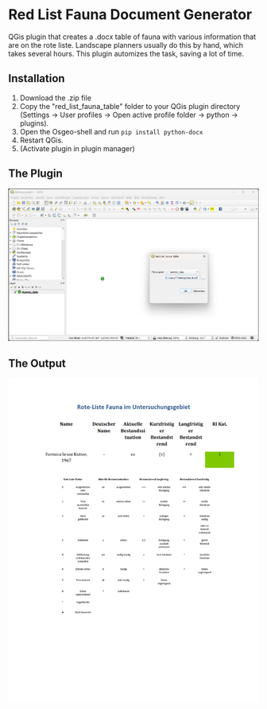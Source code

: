 # Red List Fauna Document Generator
QGis plugin that creates a .docx table of fauna with various information that are on the rote liste. Landscape planners usually do this by hand, which takes several hours. This plugin automizes the task, saving a lot of time.

## Installation
1. Download the .zip file
2. Copy the "red_list_fauna_table" folder to your QGis plugin directory (Settings -> User profiles -> Open active profile folder -> python -> plugins). 
3. Open the Osgeo-shell and run ``pip install python-docx``
4. Restart QGis.
5. (Activate plugin in plugin manager)

## The Plugin
![Plugin UI](img/plugin.png)

## The Output
![Plugin UI](img/output.png)


